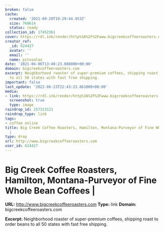 ```yaml
---
broken: false
cache:
  created: '2021-09-20T19:29:44.953Z'
  size: 760614
  status: ready
collection_id: 17452361
cover: https://rdl.ink/render/http%3A%2F%2Fwww.bigcreekcoffeeroasters.com
creator_ref:
  _id: 624427
  avatar: ''
  email: ''
  name: pitosalas
date: '2021-04-06T13:40:23.086000+00:00'
domain: bigcreekcoffeeroasters.com
excerpt: Neighborhood roaster of super-premium coffees, shipping roast to order beans
  to all 50 states with fast free shipping.
important: false
last_update: '2022-06-23T22:43:23.861000+00:00'
media:
- link: https://rdl.ink/render/http%3A%2F%2Fwww.bigcreekcoffeeroasters.com
  screenshot: true
  type: image
raindrop_id: 257323121
raindrop_type: link
tags:
- coffee online
title: Big Creek Coffee Roasters, Hamilton, Montana-Purveyor of Fine Whole Bean Coffees
  |
type: drop
url: http://www.bigcreekcoffeeroasters.com
user_id: 624427
---
```


# Big Creek Coffee Roasters, Hamilton, Montana-Purveyor of Fine Whole Bean Coffees |

**URL:** http://www.bigcreekcoffeeroasters.com
**Type:** link
**Domain:** bigcreekcoffeeroasters.com

**Excerpt:** Neighborhood roaster of super-premium coffees, shipping roast to order beans to all 50 states with fast free shipping.
